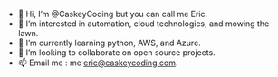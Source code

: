 - 👋 Hi, I’m @CaskeyCoding but you can call me Eric.
- 👀 I’m interested in automation, cloud technologies, and mowing the lawn.
- 🌱 I’m currently learning python, AWS, and Azure.
- 💞️ I’m looking to collaborate on open source projects.
- 📫 Email me : me eric@caskeycoding.com.

<!---
CaskeyCoding/CaskeyCoding is a ✨ special ✨ repository because its `README.md` (this file) appears on your GitHub profile.
You can click the Preview link to take a look at your changes.
--->
